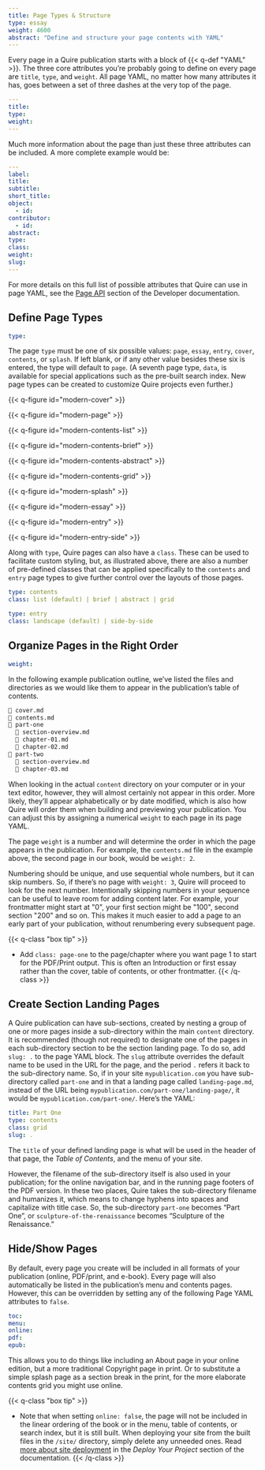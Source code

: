 ```yaml
---
title: Page Types & Structure
type: essay
weight: 4600
abstract: "Define and structure your page contents with YAML"
---
```


Every page in a Quire publication starts with a block of {{< q-def "YAML" >}}. The three core attributes you’re probably going to define on every page are `title`, `type`, and `weight`. All page YAML, no matter how many attributes it has, goes between a set of three dashes at the very top of the page.

```yaml
---
title:
type:
weight:
---
```

Much more information about the page than just these three attributes can be included. A more complete example would be:

```yaml
---
label:
title:
subtitle:
short_title:
object:
  - id:
contributor:
  - id:
abstract:
type:
class:
weight:
slug:
---
```

For more details on this full list of possible attributes that Quire can use in page YAML, see the [Page API](/documentation/for-developers/#page-api) section of the Developer documentation.

## Define Page Types

```yaml
type:
```

The page `type` must be one of six possible values: `page`, `essay`, `entry`, `cover`, `contents`, or `splash`. If left blank, or if any other value besides these six is entered, the type will default to `page`. (A seventh page type, `data`, is available for special applications such as the pre-built search index. New page types can be created to customize Quire projects even further.)

{{< q-figure id="modern-cover" >}}

{{< q-figure id="modern-page" >}}

{{< q-figure id="modern-contents-list" >}}

{{< q-figure id="modern-contents-brief" >}}

{{< q-figure id="modern-contents-abstract" >}}

{{< q-figure id="modern-contents-grid" >}}

{{< q-figure id="modern-splash" >}}

{{< q-figure id="modern-essay" >}}

{{< q-figure id="modern-entry" >}}

{{< q-figure id="modern-entry-side" >}}

Along with `type`, Quire pages can also have a `class`. These can be used to facilitate custom styling, but, as illustrated above, there are also a number of pre-defined classes that can be applied specifically to the `contents` and `entry` page types to give further control over the layouts of those pages.

```yaml
type: contents
class: list (default) | brief | abstract | grid
```

```yaml
type: entry
class: landscape (default) | side-by-side
```

## Organize Pages in the Right Order

```yaml
weight:
```

In the following example publication outline, we’ve listed the files and directories as we would like them to appear in the publication’s table of contents.

```md
📄 cover.md
📄 contents.md
📁 part-one
  📄 section-overview.md
  📄 chapter-01.md
  📄 chapter-02.md
📁 part-two
  📄 section-overview.md
  📄 chapter-03.md
```

When looking in the actual `content` directory on your computer or in your text editor, however, they will almost certainly not appear in this order. More likely, they’ll appear alphabetically or by date modified, which is also how Quire will order them when building and previewing your publication. You can adjust this by assigning a numerical `weight` to each page in its page YAML.

The page `weight` is a number and will determine the order in which the page appears in the publication. For example, the `contents.md` file in the example above, the second page in our book, would be `weight: 2`.

Numbering should be unique, and use sequential whole numbers, but it can skip numbers. So, if there’s no page with `weight: 3`, Quire will proceed to look for the next number. Intentionally skipping numbers in your sequence can be useful to leave room for adding content later. For example, your frontmatter might start at "0", your first section might be "100", second section "200" and so on. This makes it much easier to add a page to an early part of your publication, without renumbering every subsequent page.

{{< q-class "box tip" >}}
- Add `class: page-one` to the page/chapter where you want page 1 to start for the PDF/Print output. This is often an Introduction or first essay rather than the cover, table of contents, or other frontmatter.
{{< /q-class >}}

## Create Section Landing Pages

A Quire publication can have sub-sections, created by nesting a group of one or more pages inside a sub-directory within the main `content` directory. It is recommended (though not required) to designate one of the pages in each sub-directory section to be the section landing page. To do so, add `slug: .` to the page YAML block. The `slug` attribute overrides the default name to be used in the URL for the page, and the period `.` refers it back to the sub-directory name. So, if in your site `mypublication.com` you have sub-directory called `part-one` and in that a landing page called `landing-page.md`, instead of the URL being `mypublication.com/part-one/landing-page/`, it would be `mypublication.com/part-one/`. Here’s the YAML:

```yaml
title: Part One
type: contents
class: grid
slug: .
```

The `title` of your defined landing page is what will be used in the header of that page, the *Table of Contents*, and the menu of your site.

However, the filename of the sub-directory itself is also used in your publication; for the online navigation bar, and in the running page footers of the PDF version. In these two places, Quire takes the sub-directory filename and humanizes it, which means to change hyphens into spaces and capitalize with title case. So, the sub-directory `part-one` becomes “Part One”, or `sculpture-of-the-renaissance` becomes “Sculpture of the Renaissance.”

## Hide/Show Pages

By default, every page you create will be included in all formats of your publication (online, PDF/print, and e-book). Every page will also automatically be listed in the publication’s menu and contents pages. However, this can be overridden by setting any of the following Page YAML attributes to `false`.

```yaml
toc:
menu:
online:
pdf:
epub:
```

This allows you to do things like including an About page in your online edition, but a more traditional Copyright page in print. Or to substitute a simple splash page as a section break in the print, for the more elaborate contents grid you might use online.

{{< q-class "box tip" >}}
- Note that when setting `online: false`, the page will not be included in the linear ordering of the book or in the menu, table of contents, or search index, but it is still built. When deploying your site from the built files in the `/site/` directory, simply delete any unneeded ones. Read [more about site deployment](/documentation/deploy/) in the *Deploy Your Project* section of the documentation.
{{< /q-class >}}
